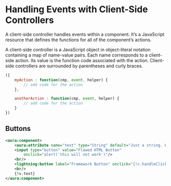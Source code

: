 # Handling Events with Client-Side Controllers

A client-side controller handles events within a component. It’s a JavaScript resource that defines the functions for all of the component’s actions.

A client-side controller is a JavaScript object in object-literal notation containing a map of name-value pairs. Each name corresponds to a client-side action. Its value is the function code associated with the action. Client-side controllers are surrounded by parentheses and curly braces.

```javascript
({
    myAction : function(cmp, event, helper) {
        // add code for the action
    },

    anotherAction : function(cmp, event, helper) {
        // add code for the action
    }
})
```

## Buttons

```xml
<aura:component>
    <aura:attribute name="text" type="String" default="Just a string. Waiting for change."/>
    <input type="button" value="Flawed HTML Button"
        onclick="alert('this will not work')"/>
    <br/>
    <lightning:button label="Framework Button" onclick="{!c.handleClick}"/>
    <br/>
    {!v.text}
</aura:component>
```

